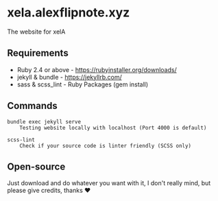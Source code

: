 # xela.alexflipnote.xyz
The website for xelA

## Requirements
- Ruby 2.4 or above - https://rubyinstaller.org/downloads/
- jekyll & bundle - https://jekyllrb.com/
- sass & scss_lint - Ruby Packages (gem install)

## Commands
```
bundle exec jekyll serve
    Testing website locally with localhost (Port 4000 is default)

scss-lint
    Check if your source code is linter friendly (SCSS only)
```

## Open-source
Just download and do whatever you want with it, I don't really mind, but please give credits, thanks ❤
